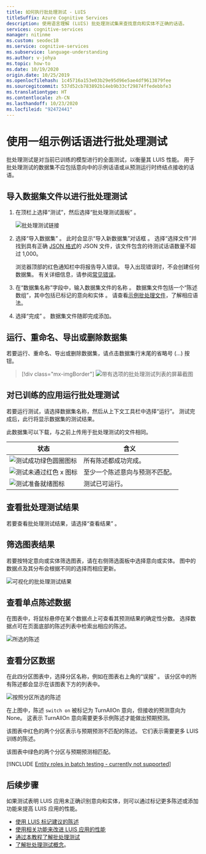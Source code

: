 ```yaml
---
title: 如何执行批处理测试 - LUIS
titleSuffix: Azure Cognitive Services
description: 使用语言理解 (LUIS) 批处理测试集来查找意向和实体不正确的话语。
services: cognitive-services
manager: nitinme
ms.custom: seodec18
ms.service: cognitive-services
ms.subservice: language-understanding
ms.author: v-johya
ms.topic: how-to
ms.date: 10/19/2020
origin.date: 10/25/2019
ms.openlocfilehash: 1c45716a153e03b29e95d96e5ae4df9613879fee
ms.sourcegitcommit: 537d52cb783892b14eb9b33cf29874ffedebbfe3
ms.translationtype: HT
ms.contentlocale: zh-CN
ms.lasthandoff: 10/23/2020
ms.locfileid: "92472441"
---
```

# <a name="batch-testing-with-a-set-of-example-utterances"></a>使用一组示例话语进行批处理测试

 批处理测试是对当前已训练的模型进行的全面测试，以衡量其 LUIS 性能。 用于批处理测试的数据集不应包括意向中的示例话语或从预测运行时终结点接收的话语。

<a name="batch-testing"></a>

## <a name="import-a-dataset-file-for-batch-testing"></a>导入数据集文件以进行批处理测试

1. 在顶栏上选择“测试”，然后选择“批处理测试面板”   。

    ![批处理测试链接](./media/luis-how-to-batch-test/batch-testing-link.png)

2. 选择“导入数据集”  。 此时会显示“导入新数据集”对话框  。 选择“选择文件”并找到具有正确 [JSON 格式](luis-concept-batch-test.md#batch-file-format)的 JSON 文件，该文件包含的待测试话语数量不超过 1,000。

    浏览器顶部的红色通知栏中将报告导入错误。 导入出现错误时，不会创建任何数据集。 有关详细信息，请参阅[常见错误](luis-concept-batch-test.md#common-errors-importing-a-batch)。

3. 在“数据集名称”字段中，输入数据集文件的名称  。 数据集文件包括一个“陈述数组”，其中包括已标记的意向和实体    。 请查看[示例批处理文件](luis-concept-batch-test.md#batch-file-format)，了解相应语法。

4. 选择“完成”  。 数据集文件随即完成添加。

## <a name="run-rename-export-or-delete-dataset"></a>运行、重命名、导出或删除数据集

若要运行、重命名、导出或删除数据集，请点击数据集行末尾的省略号 (...) 按钮。

> [!div class="mx-imgBorder"]
> ![带有选项的批处理测试列表的屏幕截图](./media/luis-how-to-batch-test/batch-testing-options.png)

## <a name="run-a-batch-test-on-your-trained-app"></a>对已训练的应用运行批处理测试

若要运行测试，请选择数据集名称，然后从上下文工具栏中选择“运行”。 测试完成后，此行将显示数据集的测试结果。

此数据集可以下载，与之前上传用于批处理测试的文件相同。

|状态|含义|
|--|--|
|![测试成功绿色圆圈图标](./media/luis-how-to-batch-test/batch-test-result-green.png)|所有陈述都成功完成。|
|![测试未通过红色 x 图标](./media/luis-how-to-batch-test/batch-test-result-red.png)|至少一个陈述意向与预测不匹配。|
|![测试准备就绪图标](./media/luis-how-to-batch-test/batch-test-result-blue.png)|测试已可运行。|

<a name="access-batch-test-result-details-in-a-visualized-view"></a>

## <a name="view-batch-test-results"></a>查看批处理测试结果

若要查看批处理测试结果，请选择“查看结果”  。

<a name="filter-chart-results-by-intent-or-entity"></a>

## <a name="filter-chart-results"></a>筛选图表结果

若要按特定意向或实体筛选图表，请在右侧筛选面板中选择意向或实体。 图中的数据点及其分布会根据不同的选择而相应更新。

![可视化的批处理测试结果](./media/luis-how-to-batch-test/filter-by-entity.png)

## <a name="view-single-point-utterance-data"></a>查看单点陈述数据

在图表中，将鼠标悬停在某个数据点上可查看其预测结果的确定性分数。 选择数据点可在页面底部的陈述列表中检索出相应的陈述。

![所选的陈述](./media/luis-how-to-batch-test/selected-utterance.png)


<a name="relabel-utterances-and-retrain"></a>
<a name="false-test-results"></a>

## <a name="view-section-data"></a>查看分区数据

在此四分区图表中，选择分区名称，例如在图表右上角的“误报”  。 该分区中的所有陈述都会显示在该图表下方的列表中。

![按照分区所选的陈述](./media/luis-how-to-batch-test/selected-utterances-by-section.png)

在上图中，陈述 `switch on` 被标记为 TurnAllOn 意向，但接收的预测意向为 None。 这表示 TurnAllOn 意向需要更多示例陈述才能做出预期预测。

该图表中红色的两个分区表示与预期预测不匹配的陈述。 它们表示需要更多 LUIS 训练的陈述。

该图表中绿色的两个分区与预期预测相匹配。

[!INCLUDE [Entity roles in batch testing - currently not supported](../../../includes/cognitive-services-luis-roles-not-supported-in-batch-testing.md)]

## <a name="next-steps"></a>后续步骤

如果测试表明 LUIS 应用未正确识别意向和实体，则可以通过标记更多陈述或添加功能来提高 LUIS 应用的性能。

* [使用 LUIS 标记建议的陈述](luis-how-to-review-endpoint-utterances.md)
* [使用相关功能来改进 LUIS 应用的性能](luis-how-to-add-features.md)
* [通过本教程了解批处理测试](luis-tutorial-batch-testing.md)
* [了解批处理测试概念](luis-concept-batch-test.md)。

